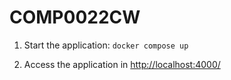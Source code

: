 # COMP0022CW

1. Start the application: 
```docker compose up```

2. Access the application in [http://localhost:4000/](http://localhost:4000/)
